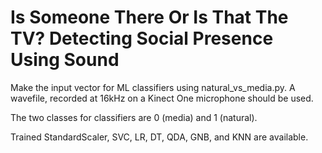 # Is Someone There Or Is That The TV? Detecting Social Presence Using Sound

Make the input vector for ML classifiers using natural_vs_media.py. 
A wavefile, recorded at 16kHz on a Kinect One microphone should be used.

The two classes for classifiers are 0 (media) and 1 (natural).

Trained StandardScaler, SVC, LR, DT, QDA, GNB, and KNN are available.


